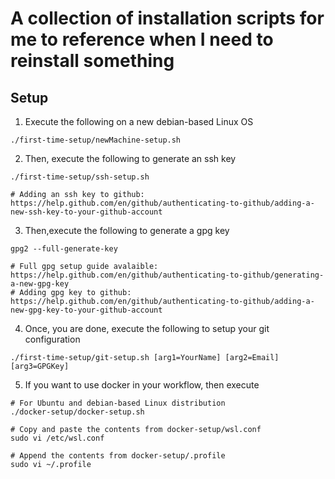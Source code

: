 # A collection of installation scripts for me to reference when I need to reinstall something

## Setup
1. Execute the following on a new debian-based Linux OS
```
./first-time-setup/newMachine-setup.sh
```
2. Then, execute the following to generate an ssh key
```
./first-time-setup/ssh-setup.sh

# Adding an ssh key to github: https://help.github.com/en/github/authenticating-to-github/adding-a-new-ssh-key-to-your-github-account
```
3. Then,execute the following to generate a gpg key
```
gpg2 --full-generate-key

# Full gpg setup guide avalaible: https://help.github.com/en/github/authenticating-to-github/generating-a-new-gpg-key
# Adding gpg key to github: https://help.github.com/en/github/authenticating-to-github/adding-a-new-gpg-key-to-your-github-account
```
4. Once, you are done, execute the following to setup your git configuration
```
./first-time-setup/git-setup.sh [arg1=YourName] [arg2=Email] [arg3=GPGKey]
```
5. If you want to use docker in your workflow, then execute
```
# For Ubuntu and debian-based Linux distribution
./docker-setup/docker-setup.sh

# Copy and paste the contents from docker-setup/wsl.conf
sudo vi /etc/wsl.conf

# Append the contents from docker-setup/.profile
sudo vi ~/.profile
```